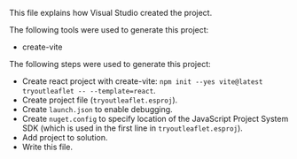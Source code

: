 This file explains how Visual Studio created the project.

The following tools were used to generate this project:
- create-vite

The following steps were used to generate this project:
- Create react project with create-vite: `npm init --yes vite@latest tryoutleaflet -- --template=react`.
- Create project file (`tryoutleaflet.esproj`).
- Create `launch.json` to enable debugging.
- Create `nuget.config` to specify location of the JavaScript Project System SDK (which is used in the first line in `tryoutleaflet.esproj`).
- Add project to solution.
- Write this file.
